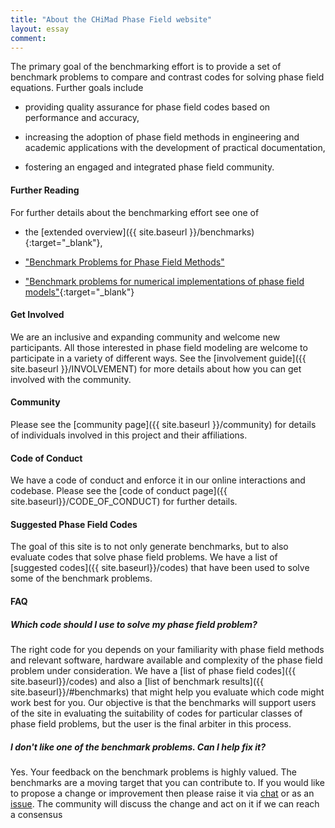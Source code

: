 ```yaml
---
title: "About the CHiMad Phase Field website"
layout: essay
comment:
---
```


The primary goal of the benchmarking effort is to provide a set of
benchmark problems to compare and contrast codes for solving phase
field equations. Further goals include

 - providing quality assurance for phase field codes based on
   performance and accuracy,

 - increasing the adoption of phase field methods in engineering and
   academic applications with the development of practical
   documentation,

 - fostering an engaged and integrated phase field community.

<h4> Further Reading </h4>

For further details about the benchmarking effort see one of

 - the [extended overview]({{ site.baseurl }}/benchmarks){:target="_blank"},

 - ["Benchmark Problems for Phase Field Methods"](http://chimad.northwestern.edu/news-events/articles/2016/PhaseField_BenchMark.html)

 - ["Benchmark problems for numerical implementations of phase field
   models"](http://dx.doi.org/10.1016/j.commatsci.2016.09.022){:target="_blank"}

<h4> Get Involved </h4>

We are an inclusive and expanding community and welcome new
participants.  All those interested in phase field modeling are
welcome to participate in a variety of different ways. See the
[involvement guide]({{ site.baseurl }}/INVOLVEMENT) for more details
about how you can get involved with the community.

<h4> Community </h4>

Please see the [community page]({{ site.baseurl }}/community) for
details of individuals involved in this project and their
affiliations.

<h4> Code of Conduct </h4>

We have a code of conduct and enforce it in our online interactions
and codebase. Please see the [code of conduct page]({{
site.baseurl}}/CODE_OF_CONDUCT) for further details.

<h4> Suggested Phase Field Codes </h4>

The goal of this site is to not only generate benchmarks, but to also
evaluate codes that solve phase field problems. We have a list of
[suggested codes]({{ site.baseurl}}/codes) that have been used to
solve some of the benchmark problems.

<h4> FAQ </h4>

<h5> Which code should I use to solve my phase field problem? </h5>

The right code for you depends on your familiarity with phase field
methods and relevant software, hardware available and complexity of
the phase field problem under consideration. We have a [list of phase
field codes]({{ site.baseurl}}/codes) and also a [list of benchmark
results]({{ site.baseurl}}/#benchmarks) that might help you evaluate
which code might work best for you. Our objective is that the
benchmarks will support users of the site in evaluating the
suitability of codes for particular classes of phase field problems,
but the user is the final arbiter in this process.

<h5> I don't like one of the benchmark problems. Can I help fix it? </h5>

Yes. Your feedback on the benchmark problems is highly valued. The
benchmarks are a moving target that you can contribute to. If you
would like to propose a change or improvement then please raise it via
[chat](https://gitter.im/usnistgov/chimad-phase-field) or as an
[issue](https://github.com/usnistgov/chimad-phase-field/issues/new). The
community will discuss the change and act on it if we can reach a
consensus
